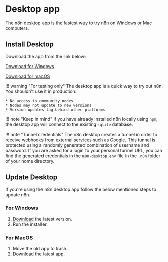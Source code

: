# Desktop app

The n8n desktop app is the fastest way to try n8n on Windows or Mac computers. 

## Install Desktop

Download the app from the link below:

[Download for Windows](https://downloads.n8n.io/file/n8n-downloads/n8n-win.zip)

[Download for macOS](https://downloads.n8n.io/file/n8n-downloads/n8n-mac.zip)

!!! warning "For testing only"
	The desktop app is a quick way to try out n8n. You shouldn't use it in production:

	* No access to community nodes
	* Nodes may not update to new versions
	* Version updates lag behind other platforms

!!! note "Keep in mind"
    If you have already installed n8n locally using `npm`, the desktop app will connect to the existing `sqlite` database.


!!! note "Tunnel credentials"
    The n8n desktop creates a tunnel in order to receive webhooks from external services such as Google. This tunnel is protected using a randomly generated combination of username and password. If you are asked for a login to your personal tunnel URL, you can find the generated credentials in the `n8n-desktop.env` file in the `.n8n` folder of your home directory.

## Update Desktop

If you're using the n8n desktop app follow the below mentioned steps to update n8n.

### For Windows

1. [Download](https://downloads.n8n.io/file/n8n-downloads/n8n-win.zip) the latest version.
2. Run the installer.

### For MacOS

1. Move the old app to trash.
2. [Download](https://downloads.n8n.io/file/n8n-downloads/n8n-mac.zip) the latest app.
